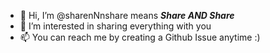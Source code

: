 - 👋 Hi, I’m @sharenNnshare means _**Share AND Share**_
- 👀 I’m interested in sharing everything with you
- 📫 You can reach me by creating a Github Issue anytime :)

<!---
sharenNnshare/sharenNnshare is a ✨ special ✨ repository because its `README.md` (this file) appears on your GitHub profile.
You can click the Preview link to take a look at your changes.
--->
